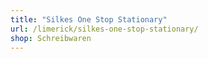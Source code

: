```yaml
---
title: "Silkes One Stop Stationary"
url: /limerick/silkes-one-stop-stationary/
shop: Schreibwaren
---
```

